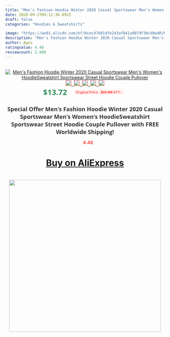 ```yaml
---
title: "Men's Fashion Hoodie Winter 2020 Casual Sportswear Men's Women's HoodieSweatshirt Sportswear Street Hoodie Couple Pullover"
date: 2020-09-2T09:12:36.892Z
draft: false
categories: "Hoodies & Sweatshirts"

image: "https://ae01.alicdn.com/kf/Hcec47601dfe243af841a9079f30cb8e4R/Men-s-Fashion-Hoodie-Winter-2020-Casual-Sportswear-Men-s-Women-s-Hoodie-Sweatshirt-Sportswear-Street.jpg"
description: "Men's Fashion Hoodie Winter 2020 Casual Sportswear Men's Women's HoodieSweatshirt Sportswear Street Hoodie Couple Pullover"
author: Agus
ratingvalue: 4.48
reviewcount: 2.888
---
```

<br>
<div style="text-align: center;">
<a href="https://s.click.aliexpress.com/e/_AfcydR" target="_blank" rel="nofollow noopener noreferrer"><img alt="Men's Fashion Hoodie Winter 2020 Casual Sportswear Men's Women's HoodieSweatshirt Sportswear Street Hoodie Couple Pullover" class="magnifier-image" src="https://ae01.alicdn.com/kf/Hcec47601dfe243af841a9079f30cb8e4R/Men-s-Fashion-Hoodie-Winter-2020-Casual-Sportswear-Men-s-Women-s-Hoodie-Sweatshirt-Sportswear-Street.jpg_640x640.jpg">
<br>
<img style="border:1px solid salmon" src="https://ae01.alicdn.com/kf/Hcec47601dfe243af841a9079f30cb8e4R/Men-s-Fashion-Hoodie-Winter-2020-Casual-Sportswear-Men-s-Women-s-Hoodie-Sweatshirt-Sportswear-Street.jpg_120x120.jpg">&nbsp;&nbsp;<img style="border:1px solid salmon" src="https://ae01.alicdn.com/kf/Hc6db69e49ef64e77a614beb41803209e8/Men-s-Fashion-Hoodie-Winter-2020-Casual-Sportswear-Men-s-Women-s-Hoodie-Sweatshirt-Sportswear-Street.jpg_120x120.jpg">&nbsp;&nbsp;<img style="border:1px solid salmon" src="https://ae01.alicdn.com/kf/Hcf522c9f92784a049ab354c32228f0dda/Men-s-Fashion-Hoodie-Winter-2020-Casual-Sportswear-Men-s-Women-s-Hoodie-Sweatshirt-Sportswear-Street.jpg_120x120.jpg">&nbsp;&nbsp;<img style="border:1px solid salmon" src="https://ae01.alicdn.com/kf/H92a9f32e72c541cfa16eb75f137ae8d7D/Men-s-Fashion-Hoodie-Winter-2020-Casual-Sportswear-Men-s-Women-s-Hoodie-Sweatshirt-Sportswear-Street.jpg_120x120.jpg">&nbsp;&nbsp;<img style="border:1px solid salmon" src="https://ae01.alicdn.com/kf/H71b7995db34e4b12bf18f68453b288dfC/Men-s-Fashion-Hoodie-Winter-2020-Casual-Sportswear-Men-s-Women-s-Hoodie-Sweatshirt-Sportswear-Street.jpg_120x120.jpg"></a></div><br0>
<div style="text-align: center;"><span style="background-color: white; border: 0px; box-sizing: border-box; color: seagreen; display: inline-block; font-family: &quot;open sans&quot; , &quot;arial&quot; , &quot;helvetica&quot; , sans-serif , &quot;heiti&quot;; font-size: 24px; font-stretch: inherit; font-weight: 700; line-height: inherit; margin: 0px 10px 0px 0px; padding: 0px; vertical-align: middle;">$13.72 </span>
<span style="background: rgb(255 , 241 , 241); border-radius: 3px; border: 0px; box-sizing: border-box; color: #ff4747; display: inline-block; font-family: inherit; font-size: 12px; font-stretch: inherit; font-style: inherit; font-variant: inherit; font-weight: 600; line-height: inherit; margin: 0px; padding: 2px 5px; transform: scale(0.9); vertical-align: middle;">Original Price : <b style="text-decoration: line-through;">$25.88 </b> 47%&nbsp;&nbsp;</span></div>
<h1 style="color: #333333; display: inline-block; font-family: &quot;open sans&quot; , &quot;arial&quot; , &quot;helvetica&quot; , sans-serif , &quot;heiti&quot;; font-size: 18px; font-stretch: inherit; font-weight: 700; text-align: center;">Special Offer Men's Fashion Hoodie Winter 2020 Casual Sportswear Men's Women's HoodieSweatshirt Sportswear Street Hoodie Couple Pullover with FREE Worldwide Shipping!</h1>
<div style="color: #ff4747; text-align: center;">
<img src="https://4.bp.blogspot.com/-M0ZcTcb-5uY/XleCXlxnR4I/AAAAAAAAAEc/OrjgMkXV1oMQFaCRZj5HQwOCBcu3w1FegCPcBGAYYCw/s1600/star.png" style="height: 15px;">&nbsp;<b>4.48</b></div>
<div class="button_cont" align="center"><a class="buynow_a" href="https://s.click.aliexpress.com/e/_AfcydR" target="_blank" rel="nofollow noopener noreferrer"><H1>Buy on AliExpress</H1></a></div><br>
<div class="separator" style="clear: both; text-align: center;">
<img src="https://lh3.googleusercontent.com/-pTy5HemUv9M/XlePHvY0dAI/AAAAAAAAAE4/0nX5iRUoIWY8eMW9Dpxeirr157OZliDIgCLcBGAsYHQ/s1600/badge.gif" width="480">
</div>
